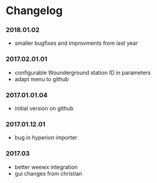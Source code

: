 # Changelog
### 2018.01.02
* smaller bugfixes and improvments from last year

### 2017.02.01.01
* configurable Wounderground station ID in parameters
* adapt menu to github

### 2017.01.01.04
* initial version on github

### 2017.01.12.01
* bug in hyperion importer

### 2017.03
* better weewx integration
* gui changes from christian
